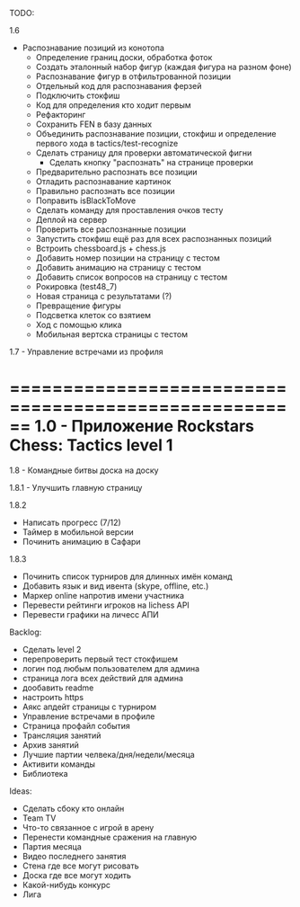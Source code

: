 TODO:

1.6
- Распознавание позиций из конотопа
    + Определение границ доски, обработка фоток
    + Создать эталонный набор фигур (каждая фигура на разном фоне)
    + Распознавание фигур в отфильтрованной позиции
    + Отдельный код для распознавания ферзей
    + Подключить стокфиш
    + Код для определения кто ходит первым
    + Рефакторинг
    + Сохранить FEN в базу данных
    + Объединить распознавание позиции, стокфиш и определение первого хода в tactics/test-recognize
    + Сделать страницу для проверки автоматической фигни
        + Сделать кнопку "распознать" на странице проверки
    + Предварительно распознать все позиции
    + Отладить распознавание картинок
    + Правильно распознать все позиции
    + Поправить isBlackToMove
    + Сделать команду для проставления очков тесту
    + Деплой на сервер
    + Проверить все распознанные позиции
    + Запустить стокфиш ещё раз для всех распознанных позиций
    + Встроить chessboard.js + chess.js
    + Добавить номер позиции на страницу с тестом
    + Добавить анимацию на страницу с тестом
    + Добавить список вопросов на страницу с тестом
    - Рокировка (test48_7)
    - Новая страница с результатами (?)
    - Превращение фигуры
    - Подсветка клеток со взятием
    - Ход с помощью клика
    - Мобильная вертска страницы с тестом

1.7
    - Управление встречами из профиля


======================================================
1.0
    - Приложение Rockstars Chess: Tactics level 1
======================================================

1.8
    - Командные битвы доска на доску

1.8.1
    - Улучшить главную страницу

1.8.2
- Написать прогресс (7/12)
- Таймер в мобильной версии
- Починить анимацию в Сафари

1.8.3
- Починить список турниров для длинных имён команд
- Добавить язык и вид ивента (skype, offline, etc.)
- Маркер online напротив имени участника
- Перевести рейтинги игроков на lichess API
- Перевести графики на личесс АПИ

Backlog:
- Сделать level 2
- перепроверить первый тест стокфишем
- логин под любым пользователем для админа
- страница лога всех действий для админа
- дообавить readme
- настроить https
- Аякс апдейт страницы с турниром
- Управление встречами в профиле
- Страница профайл события
- Трансляция занятий
- Архив занятий
- Лучшие партии челвека/дня/недели/месяца
- Активити команды
- Библиотека

Ideas:
- Сделать сбоку кто онлайн
- Team TV
- Что-то связанное с игрой в арену
- Перенести командные сражения на главную
- Партия месяца
- Видео последнего занятия
- Стена где все могут рисовать
- Доска где все могут ходить
- Какой-нибудь конкурс
- Лига